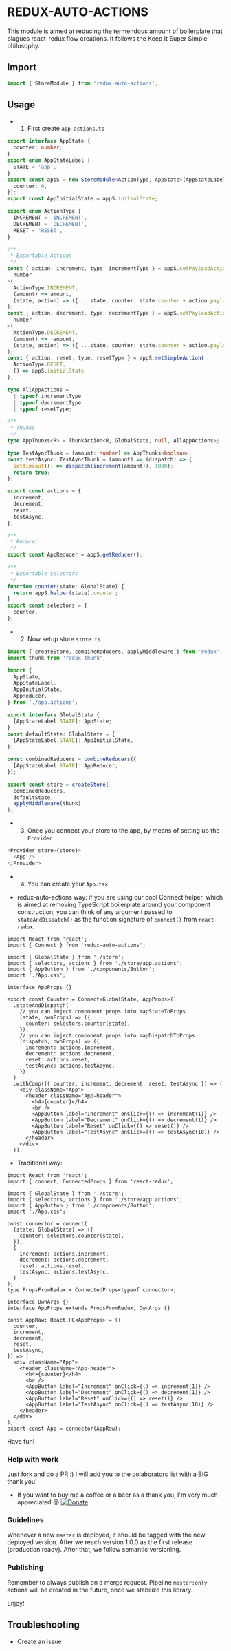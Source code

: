 # REDUX-AUTO-ACTIONS

<!-- STORY -->

This module is aimed at reducing the termendous amount of boilerplate that plagues react-redux flow creations. It follows the Keep It Super Simple philosophy.

## Import

```js
import { StoreModule } from 'redux-auto-actions';
```

## Usage

- 1. First create `app-actions.ts`

```ts
export interface AppState {
  counter: number;
}
export enum AppStateLabel {
  STATE = 'app',
}
export const appS = new StoreModule<ActionType, AppState>(AppStateLabel.STATE, {
  counter: 0,
});
export const AppInitialState = appS.initialState;

export enum ActionType {
  INCREMENT = 'INCREMENT',
  DECREMENT = 'DECREMENT',
  RESET = 'RESET',
}

/**
 * Exportable Actions
 */
const { action: increment, type: incrementType } = appS.setPayloadAction<
  number
>(
  ActionType.INCREMENT,
  (amount) => amount,
  (state, action) => ({ ...state, counter: state.counter + action.payload })
);
const { action: decrement, type: decrementType } = appS.setPayloadAction<
  number
>(
  ActionType.DECREMENT,
  (amount) => -amount,
  (state, action) => ({ ...state, counter: state.counter + action.payload })
);
const { action: reset, type: resetType } = appS.setSimpleAction(
  ActionType.RESET,
  () => appS.initialState
);

type AllAppActions =
  | typeof incrementType
  | typeof decrementType
  | typeof resetType;

/**
 * Thunks
 */
type AppThunks<R> = ThunkAction<R, GlobalState, null, AllAppActions>;

type TestAyncThunk = (amount: number) => AppThunks<boolean>;
const testAsync: TestAyncThunk = (amount) => (dispatch) => {
  setTimeout(() => dispatch(increment(amount)), 1000);
  return true;
};

export const actions = {
  increment,
  decrement,
  reset,
  testAsync,
};

/**
 * Reducer
 */
export const AppReducer = appS.getReducer();

/**
 * Exportable Selectors
 */
function counter(state: GlobalState) {
  return appS.helper(state).counter;
}
export const selectors = {
  counter,
};
```

- 2.  Now setup store `store.ts`

```ts
import { createStore, combineReducers, applyMiddleware } from 'redux';
import thunk from 'redux-thunk';

import {
  AppState,
  AppStateLabel,
  AppInitialState,
  AppReducer,
} from './app.actions';

export interface GlobalState {
  [AppStateLabel.STATE]: AppState;
}
const defaultState: GlobalState = {
  [AppStateLabel.STATE]: AppInitialState,
};

const combinedReducers = combineReducers({
  [AppStateLabel.STATE]: AppReducer,
});

export const store = createStore(
  combinedReducers,
  defaultState,
  applyMiddleware(thunk)
);
```

- 3. Once you connect your store to the app, by means of setting up the `Provider`

```ts
<Provider store={store}>
  <App />
</Provider>
```

- 4. You can create your `App.tsx`

- redux-auto-actions way: if you are using our cool Connect helper, which is aimed at removing TypeScript boilerplate around your component construction, you can think of any argument passed to `stateAndDispatch()` as the function signature of `connect()` from `react-redux`.

```tsx
import React from 'react';
import { Connect } from 'redux-auto-actions';

import { GlobalState } from './store';
import { selectors, actions } from './store/app.actions';
import { AppButton } from './components/Button';
import './App.css';

interface AppProps {}

export const Counter = Connect<GlobalState, AppProps>()
  .stateAndDispatch(
    // you can inject component props into mapStateToProps
    (state, ownProps) => ({
      counter: selectors.counter(state),
    }),
    // you can inject component props into mapDispatchToProps
    (dispatch, ownProps) => ({
      increment: actions.increment,
      decrement: actions.decrement,
      reset: actions.reset,
      testAsync: actions.testAsync,
    })
  )
  .withComp(({ counter, increment, decrement, reset, testAsync }) => (
    <div className="App">
      <header className="App-header">
        <h4>{counter}</h4>
        <br />
        <AppButton label="Increment" onClick={() => increment(1)} />
        <AppButton label="Decrement" onClick={() => decrement(1)} />
        <AppButton label="Reset" onClick={() => reset()} />
        <AppButton label="TestAsync" onClick={() => testAsync(10)} />
      </header>
    </div>
  ));
```

- Traditional way:

```tsx
import React from 'react';
import { connect, ConnectedProps } from 'react-redux';

import { GlobalState } from './store';
import { selectors, actions } from './store/app.actions';
import { AppButton } from './components/Button';
import './App.css';

const connector = connect(
  (state: GlobalState) => ({
    counter: selectors.counter(state),
  }),
  {
    increment: actions.increment,
    decrement: actions.decrement,
    reset: actions.reset,
    testAsync: actions.testAsync,
  }
);
type PropsFromRedux = ConnectedProps<typeof connector>;

interface OwnArgs {}
interface AppProps extends PropsFromRedux, OwnArgs {}

const AppRaw: React.FC<AppProps> = ({
  counter,
  increment,
  decrement,
  reset,
  testAsync,
}) => (
  <div className="App">
    <header className="App-header">
      <h4>{counter}</h4>
      <br />
      <AppButton label="Increment" onClick={() => increment(1)} />
      <AppButton label="Decrement" onClick={() => decrement(1)} />
      <AppButton label="Reset" onClick={() => reset()} />
      <AppButton label="TestAsync" onClick={() => testAsync(10)} />
    </header>
  </div>
);
export const App = connector(AppRaw);
```

Have fun!

### Help with work

Just fork and do a PR :) I will add you to the colaborators list with a BIG thank you!

- If you want to buy me a coffee or a beer as a thank you, I'm very much appreciated :stuck_out_tongue_winking_eye: [![Donate](https://www.paypalobjects.com/en_US/i/btn/btn_donateCC_LG.gif)](https://www.paypal.com/cgi-bin/webscr?cmd=_s-xclick&hosted_button_id=D3J2WXTXLAWK8&source=url)

### Guidelines

Whenever a new `master` is deployed, it should be tagged with the new deployed version.
After we reach version 1.0.0 as the first release (production ready). After that, we follow semantic versioning.

### Publishing

Remember to always publish on a merge request. Pipeline `master:only` actions will be created in the future, once we stabilize this library.

Enjoy!

## Troubleshooting

- Create an issue
